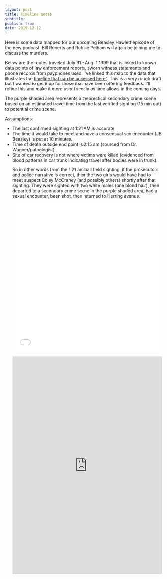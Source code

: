 ```yaml
---
layout: post
title: Timeline notes
subtitle: 
publish: true
date: 2019-12-12
---
```


Here is some data mapped for our upcoming Beasley Hawlett episode of the new podcast. Bill Roberts and Robbie Pelham will again be joining me to discuss the murders. 
<p>Below are the routes traveled July 31 - Aug. 1 1999 that is linked to known data points of law enforcement reports, sworn witness statements and phone records from payphones used.
I've linked this map to the data that illustrates the <a href="http://jonkalev.com/bh-timeline/">timeline that can be accessed here"</a>. This is a very rough draft but I wanted to get it up for those that have been offering feedback. I'll refine this and make it more user friendly as time allows in the coming days.
<p>
The purple shaded area represents a theorectical secondary crime scene based on an estimated travel time from the last verified sighting (15 min out) to potential crime scene. 
  <p>Assumptions:<p>
<ul>
  <li>The last confirmed sighting at 1:21 AM is accurate.</li>
<li>The time it would take to meet and have a consensual sex encounter (JB Beasley) is put at 10 minutes.</li>
<li>Time of death outside end point is 2:15 am (sourced from Dr. Wagner/pathologist).</li>
<li>Site of car recovery is not where victims were killed (evidenced from blood patterns in car trunk indicating travel after bodies were in trunk).</li>
<p>
So in other words from the 1:21 am ball field sighting, if the prosecutors and police narrative is correct, then the two girls would have had to meet suspect Coley McCraney (and possibly others)  shortly after that sighting. They were sighted with two white males (one blond hair), then departed to a secondary crime scene in the purple shaded area, had a sexual encounter, been shot, then returned to Herring avenue.   
<p>

<style>.embed-container {position: relative; padding-bottom: 100%; height: 0; max-width: 100%;} .embed-container iframe, .embed-container object, .embed-container iframe{position: absolute; top: 0; left: 0; width: 100%; height: 100%;} small{position: absolute; z-index: 40; bottom: 0; margin-bottom: -15px;}</style><div class="embed-container"><iframe width="800" height="800" frameborder="0" scrolling="no" marginheight="0" marginwidth="0" title="Beasley Hawlett Murders" src="//carroll.maps.arcgis.com/apps/Embed/index.html?webmap=5f35d55d9a604c0ca1b87232c22ebe0b&extent=-85.9148,31.2531,-84.9631,31.6748&home=true&zoom=true&previewImage=false&scale=false&disable_scroll=false&theme=light"></iframe></div>


<p>
  <iframe src='https://cdn.knightlab.com/libs/timeline3/latest/embed/index.html?source=1Kx6HveAG-PIUcau7DZXcjseRXzToVDvu0lpETPeQ3IQ&font=Default&lang=en&initial_zoom=2&height=700' width='100%' height='700' webkitallowfullscreen mozallowfullscreen allowfullscreen frameborder='0'></iframe>
